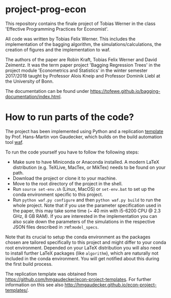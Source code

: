 # project-prog-econ
This repository contains the finale project of Tobias Werner in the class 'Effective Programming Practices for Economist'.

All code was written by Tobias Felix Werner. This includes the implementation of the bagging algorithm, the simulations/calculations, the creation of figures and the implementation to waf.

The authors of the paper are Robin Kraft, Tobias Felix Werner and David Zeimentz. It was the term paper project 'Bagging Regression Trees' in the project module
'Econometrics and Statistics' in the winter semester 2017/2018 taught by Professor Alois Kneip and Professor Dominik Liebl at the University of Bonn.

The documentation can be found under https://tofewe.github.io/bagging-documentation/index.html.


# How to run parts of the code?

The project has been implemented using Python and a replication [template](https://github.com/hmgaudecker/econ-project-templates) by Prof. Hans-Martin von Gaudecker, which builds on the build automation tool [waf](https://waf.io/).

To run the code yourself you have to follow the following steps:
  * Make sure to have Miniconda or Anaconda installed. A modern LaTeX distribution (e.g. TeXLive, MacTex, or MikTex) needs to be found on your path.
  * Download the project or clone it to your machine.
  * Move to the root directory of the project in the shell.
  * Run ``source set-env.sh`` (Linux, MacOS) or ``set-env.bat`` to set up the conda environment specific to this project.
  * Run ``python waf.py configure`` and then ``python waf.py build`` to run the whole project. Note that if you use the
    parameter specification used in the paper, this may take some time (~ 40 min with i5-6200 CPU @ 2.3 GHz, 8 GB RAM).
    If you are interested in the implementation you can also scale down the parameters of the simulations in the
    respective JSON files described in :ref:`model_specs`.

Note that its crucial to setup the conda environment as the packages chosen are tailored specifically to this project and
might differ to your conda root environment.
Depended on your LaTeX distribution you will also need to install further LaTeX packages (like ``algorithm``), which are naturally not included in the conda environment. You will get notified about this during the first build process.

The replication template was obtained from https://github.com/hmgaudecker/econ-project-templates.
For further information on this see also http://hmgaudecker.github.io/econ-project-templates/.
